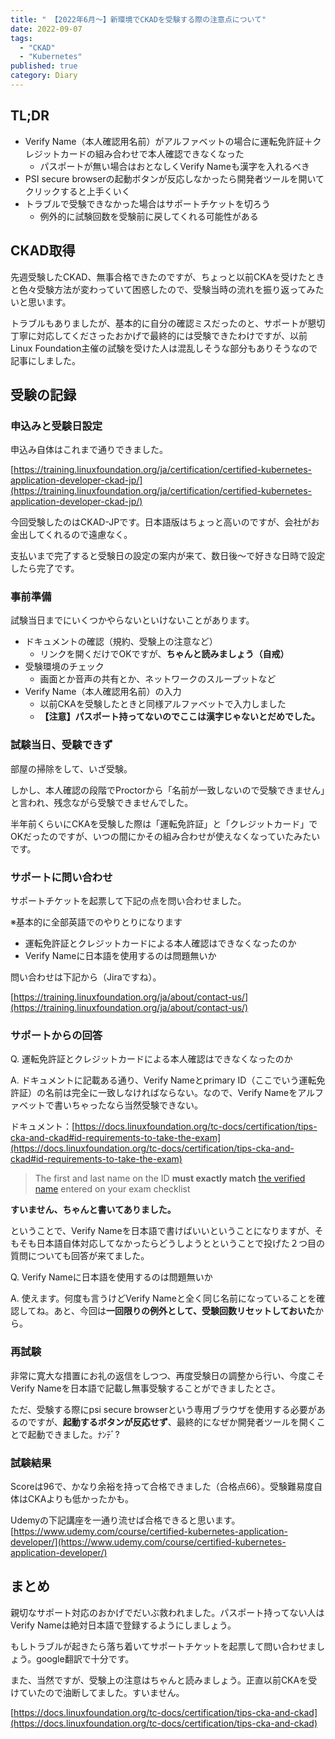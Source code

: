 ```yaml
---
title: " 【2022年6月〜】新環境でCKADを受験する際の注意点について"
date: 2022-09-07
tags:
  - "CKAD"
  - "Kubernetes"
published: true
category: Diary
---
```


## TL;DR

- Verify Name（本人確認用名前）がアルファベットの場合に運転免許証＋クレジットカードの組み合わせで本人確認できなくなった
    - パスポートが無い場合はおとなしくVerify Nameも漢字を入れるべき
- PSI secure browserの起動ボタンが反応しなかったら開発者ツールを開いてクリックすると上手くいく
- トラブルで受験できなかった場合はサポートチケットを切ろう
    - 例外的に試験回数を受験前に戻してくれる可能性がある

## CKAD取得

先週受験したCKAD、無事合格できたのですが、ちょっと以前CKAを受けたときと色々受験方法が変わっていて困惑したので、受験当時の流れを振り返ってみたいと思います。

トラブルもありましたが、基本的に自分の確認ミスだったのと、サポートが懇切丁寧に対応してくださったおかげで最終的には受験できたわけですが、以前Linux Foundation主催の試験を受けた人は混乱しそうな部分もありそうなので記事にしました。

## 受験の記録

### 申込みと受験日設定

申込み自体はこれまで通りできました。

[https://training.linuxfoundation.org/ja/certification/certified-kubernetes-application-developer-ckad-jp/](https://training.linuxfoundation.org/ja/certification/certified-kubernetes-application-developer-ckad-jp/)

今回受験したのはCKAD-JPです。日本語版はちょっと高いのですが、会社がお金出してくれるので遠慮なく。

支払いまで完了すると受験日の設定の案内が来て、数日後〜で好きな日時で設定したら完了です。

### 事前準備

試験当日までにいくつかやらないといけないことがあります。

- ドキュメントの確認（規約、受験上の注意など）
    - リンクを開くだけでOKですが、**ちゃんと読みましょう（自戒）**
- 受験環境のチェック
    - 画面とか音声の共有とか、ネットワークのスループットなど
- Verify Name（本人確認用名前）の入力
    - 以前CKAを受験したときと同様アルファベットで入力しました
    - **【注意】パスポート持ってないのでここは漢字じゃないとだめでした。**

### 試験当日、受験できず

部屋の掃除をして、いざ受験。

しかし、本人確認の段階でProctorから「名前が一致しないので受験できません」と言われ、残念ながら受験できませんでした。

半年前くらいにCKAを受験した際は「運転免許証」と「クレジットカード」でOKだったのですが、いつの間にかその組み合わせが使えなくなっていたみたいです。

### サポートに問い合わせ

サポートチケットを起票して下記の点を問い合わせました。

※基本的に全部英語でのやりとりになります

- 運転免許証とクレジットカードによる本人確認はできなくなったのか
- Verify Nameに日本語を使用するのは問題無いか

問い合わせは下記から（Jiraですね）。

[https://training.linuxfoundation.org/ja/about/contact-us/](https://training.linuxfoundation.org/ja/about/contact-us/)

### サポートからの回答

Q. 運転免許証とクレジットカードによる本人確認はできなくなったのか

A. ドキュメントに記載ある通り、Verify Nameとprimary ID（ここでいう運転免許証）の名前は完全に一致しなければならない。なので、Verify Nameをアルファベットで書いちゃったなら当然受験できない。

ドキュメント：[https://docs.linuxfoundation.org/tc-docs/certification/tips-cka-and-ckad#id-requirements-to-take-the-exam](https://docs.linuxfoundation.org/tc-docs/certification/tips-cka-and-ckad#id-requirements-to-take-the-exam)

> The first and last name on the ID **must exactly match** [the verified name](https://docs.linuxfoundation.org/tc-docs/certification/lf-handbook2/exam-preparation-checklist#verify-name) entered on your exam checklist
> 

**すいません、ちゃんと書いてありました。**

ということで、Verify Nameを日本語で書けばいいということになりますが、そもそも日本語自体対応してなかったらどうしようとということで投げた２つ目の質問についても回答が来てました。

Q. Verify Nameに日本語を使用するのは問題無いか

A. 使えます。何度も言うけどVerify Nameと全く同じ名前になっていることを確認してね。あと、今回は**一回限りの例外として、受験回数リセットしておいた**から。

### 再試験

非常に寛大な措置にお礼の返信をしつつ、再度受験日の調整から行い、今度こそVerify Nameを日本語で記載し無事受験することができましたとさ。

ただ、受験する際にpsi secure browserという専用ブラウザを使用する必要があるのですが、**起動するボタンが反応せず**、最終的になぜか開発者ツールを開くことで起動できました。ﾅﾝﾃﾞ?

### 試験結果

Scoreは96で、かなり余裕を持って合格できました（合格点66）。受験難易度自体はCKAよりも低かったかも。

Udemyの下記講座を一通り流せば合格できると思います。
[https://www.udemy.com/course/certified-kubernetes-application-developer/](https://www.udemy.com/course/certified-kubernetes-application-developer/)

## まとめ

親切なサポート対応のおかげでだいぶ救われました。パスポート持ってない人はVerify Nameは絶対日本語で登録するようにしましょう。

もしトラブルが起きたら落ち着いてサポートチケットを起票して問い合わせましょう。google翻訳で十分です。

また、当然ですが、受験上の注意はちゃんと読みましょう。正直以前CKAを受けていたので油断してました。すいません。

[https://docs.linuxfoundation.org/tc-docs/certification/tips-cka-and-ckad](https://docs.linuxfoundation.org/tc-docs/certification/tips-cka-and-ckad)

